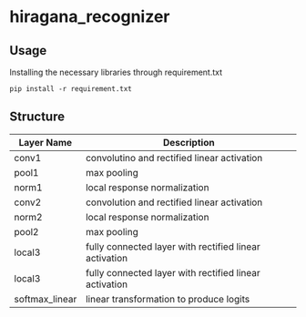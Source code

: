 # hiragana_recognizer

## Usage
Installing the necessary libraries through requirement.txt
```
pip install -r requirement.txt
```

## Structure 
|Layer Name| Description|
|--|--|
|conv1| convolutino and rectified linear activation|
|pool1 | max pooling|
|norm1 | local response normalization|
|conv2 | convolution and rectified linear activation|
|norm2| local response normalization |
|pool2| max pooling|
|local3 | fully connected layer with rectified linear activation|
|local3 | fully connected layer with rectified linear activation|
|softmax_linear| linear transformation to produce logits|
